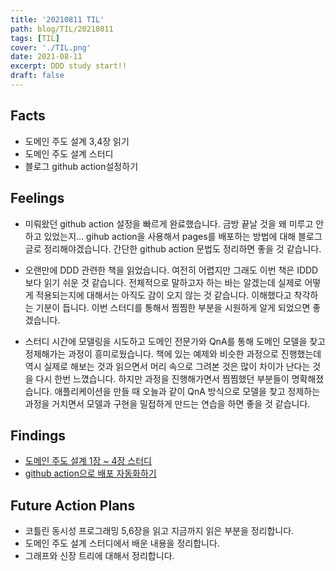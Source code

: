 ```yaml
---
title: '20210811 TIL'
path: blog/TIL/20210811
tags: [TIL]
cover: './TIL.png'
date: 2021-08-11
excerpt: DDD study start!!
draft: false
---
```


## Facts

- 도메인 주도 설계 3,4장 읽기
- 도메인 주도 설계 스터디
- 블로그 github action설정하기

## Feelings

- 미뤄왔던 github action 설정을 빠르게 완료했습니다. 금방 끝날 것을 왜 미루고 안하고 있었는지... gihub action을 사용해서 pages를 배포하는 방법에 대해 블로그 글로 정리해야겠습니다. 간단한 github action 문법도 정리하면 좋을 것 같습니다.

- 오랜만에 DDD 관련한 책을 읽었습니다. 여전히 어렵지만 그래도 이번 책은 IDDD보다 읽기 쉬운 것 같습니다. 전체적으로 말하고자 하는 바는 알겠는데 실제로 어떻게 적용되는지에 대해서는 아직도 감이 오지 않는 것 같습니다. 이해했다고 착각하는 기분이 듭니다. 이번 스터디를 통해서 찜찜한 부분을 시원하게 알게 되었으면 좋겠습니다.

- 스터디 시간에 모델링을 시도하고 도메인 전문가와 QnA를 통해 도메인 모델을 찾고 정제해가는 과정이 흥미로웠습니다. 책에 있는 예제와 비슷한 과정으로 진행했는데 역시 실제로 해보는 것과 읽으면서 머리 속으로 그려본 것은 많이 차이가 난다는 것을 다시 한번 느꼈습니다. 하지만 과정을 진행해가면서 찜찜했던 부분들이 명확해졌습니다. 애플리케이션을 만들 때 오늘과 같이 QnA 방식으로 모델을 찾고 정제하는 과정을 거치면서 모델과 구현을 밀접하게 만드는 연습을 하면 좋을 것 같습니다.

## Findings

- [도메인 주도 설계 1장 ~ 4장 스터디](http://hyejineee.github.io/blog/Reading/DDD1)
- [github action으로 배포 자동화하기](http://hyejineee.github.io/blog/auto-deploy-using-github-action)

## Future Action Plans

- 코틀린 동시성 프로그래밍 5,6장을 읽고 지금까지 읽은 부분을 정리합니다.
- 도메인 주도 설계 스터디에서 배운 내용을 정리합니다.
- 그래프와 신장 트리에 대해서 정리합니다.
